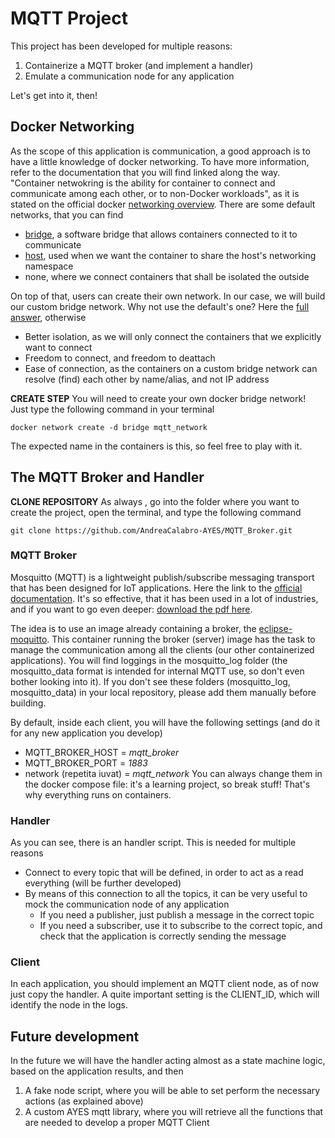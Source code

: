 # MQTT Project

This project has been developed for multiple reasons:
1. Containerize a MQTT broker (and implement a handler)
2. Emulate a communication node for any application

Let's get into it, then!

## Docker Networking

As the scope of this application is communication, a good approach is to have a little knowledge of docker networking. To have more information, refer to the documentation that you will find linked along the way. 
"Container netwokring is the ability for container to connect and communicate among each other, or to non-Docker workloads", as it is stated on the official docker [networking overview](https://docs.docker.com/network/).
There are some default networks, that you can find 
- [bridge](https://docs.docker.com/network/drivers/bridge/), a software bridge that allows containers connected to it to communicate
- [host](https://docs.docker.com/network/drivers/host/), used when we want the container to share the host's networking namespace 
- none, where we connect containers that shall be isolated the outside

On top of that, users can create their own network. 
In our case, we will build our custom bridge network.
Why not use the default's one? Here the [full answer](https://docs.docker.com/network/drivers/bridge/#differences-between-user-defined-bridges-and-the-default-bridge), otherwise 
* Better isolation, as we will only connect the containers that we explicitly want to connect
* Freedom to connect, and freedom to deattach 
* Ease of connection, as the containers on a custom bridge network can resolve (find) each other by name/alias, and not IP address

**CREATE STEP**
You will need to create your own docker bridge network! Just type the following command in your terminal
```
docker network create -d bridge mqtt_network
```
The expected name in the containers is this, so feel free to play with it. 

## The MQTT Broker and Handler

**CLONE REPOSITORY**
As always , go into the folder where you want to create the project, open the terminal, and type the following command
```
git clone https://github.com/AndreaCalabro-AYES/MQTT_Broker.git
```

### MQTT Broker
Mosquitto (MQTT) is a lightweight publish/subscribe messaging transport that has been designed for IoT applications.
Here the link to the [official documentation](https://mqtt.org/). 
It's so effective, that it has been used in a lot of industries, and if you want to go even deeper: [download the pdf here](https://www.hivemq.com/info/mqtt-essentials/#essential-guide).

The idea is to use an image already containing a broker, the [eclipse-moquitto](https://hub.docker.com/_/eclipse-mosquitto).
This container running the broker (server) image has the task to manage the communication among all the clients (our other containerized applications). 
You will find loggings in the mosquitto_log folder (the mosquitto_data format is intended for internal MQTT use, so don't even bother looking into it). If you don't see these folders (mosquitto_log, mosquitto_data) in your local repository, please add them manually before building.

By default, inside each client, you will have the following settings (and do it for any new application you develop)
- MQTT_BROKER_HOST = *mqtt_broker*
- MQTT_BROKER_PORT = *1883*
- network (repetita iuvat) = *mqtt_network*
You can always change them in the docker compose file: it's a learning project, so break stuff! That's why everything runs on containers.

### Handler
As you can see, there is an handler script. This is needed for multiple reasons
- Connect to every topic that will be defined, in order to act as a read everything (will be further developed)
- By means of this connection to all the topics, it can be very useful to mock the communication node of any application
    * If you need a publisher, just publish a message in the correct topic
    * If you need a subscriber, use it to subscribe to the correct topic, and check that the application is correctly sending the message

### Client
In each application, you should implement an MQTT client node, as of now just copy the handler. 
A quite important setting is the CLIENT_ID, which will identify the node in the logs. 

## Future development
In the future we will have the handler acting almost as a state machine logic, based on the application results, and then 
1. A fake node script, where you will be able to set perform the necessary actions (as explained above)
2. A custom AYES mqtt library, where you will retrieve all the functions that are needed to develop a proper MQTT Client


